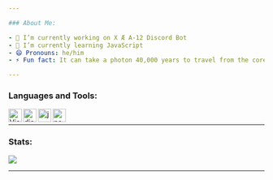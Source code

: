 ```yaml
---

### About Me:

- 🔭 I’m currently working on X Æ A-12 Discord Bot
- 🌱 I’m currently learning JavaScript
- 😄 Pronouns: he/him
- ⚡ Fun fact: It can take a photon 40,000 years to travel from the core of the sun to the surface, but only 8 minutes to travel the rest of the way to earth.

---
```


### Languages and Tools:

<img align="left" alt="Visual Studio Code" width="26px" src="https://i.imgur.com/LwSdAlE.png" />
<img align="left" alt="discord.js" width="26px" src="https://i.imgur.com/SI1DZf3.png" />
<img align="left" alt="js" width="26px" src="https://i.imgur.com/3u1wzwE.png" />
<img align="left" alt="node.js" width="26px" src="https://i.imgur.com/tYLFZBh.png" /> <br />

---

### Stats:

<div align ="left">
<img src="https://metrics.lecoq.io/Zyprus">
</div>

---
